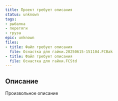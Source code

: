 ```yaml
---
title: Проект требует описания
status: unknown
tags:
- рыбалка
- перетяги
- груза
epic: unknown
files:
- title: Файл требует описания
  file: Оснастка для гайки.20250615-151104.FCBak
- title: Файл требует описания
  file: Оснастка для гайки.FCStd
---
```



## Описание

Произвольное описание
